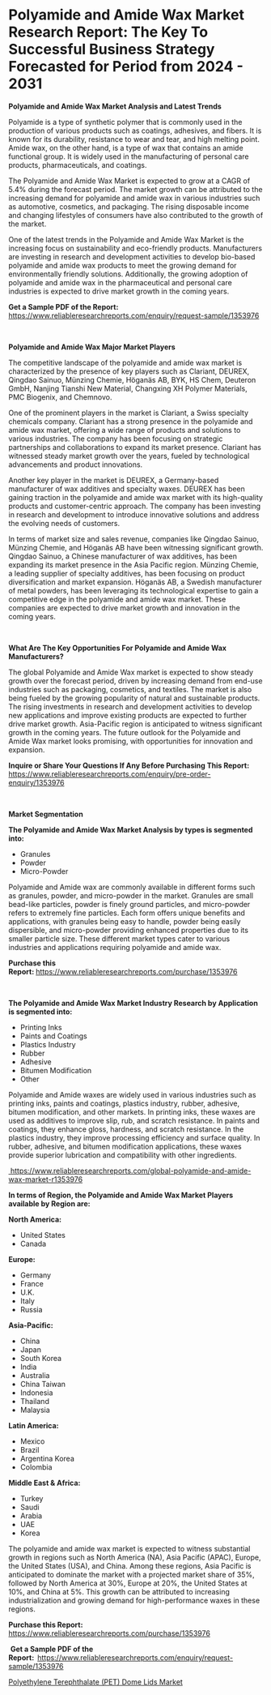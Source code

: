 <p><h1>Polyamide and Amide Wax Market Research Report: The Key To Successful Business Strategy Forecasted for Period from 2024 - 2031</h1></p><p><strong>Polyamide and Amide Wax Market Analysis and Latest Trends</strong></p>
<p><p>Polyamide is a type of synthetic polymer that is commonly used in the production of various products such as coatings, adhesives, and fibers. It is known for its durability, resistance to wear and tear, and high melting point. Amide wax, on the other hand, is a type of wax that contains an amide functional group. It is widely used in the manufacturing of personal care products, pharmaceuticals, and coatings.</p><p>The Polyamide and Amide Wax Market is expected to grow at a CAGR of 5.4% during the forecast period. The market growth can be attributed to the increasing demand for polyamide and amide wax in various industries such as automotive, cosmetics, and packaging. The rising disposable income and changing lifestyles of consumers have also contributed to the growth of the market. </p><p>One of the latest trends in the Polyamide and Amide Wax Market is the increasing focus on sustainability and eco-friendly products. Manufacturers are investing in research and development activities to develop bio-based polyamide and amide wax products to meet the growing demand for environmentally friendly solutions. Additionally, the growing adoption of polyamide and amide wax in the pharmaceutical and personal care industries is expected to drive market growth in the coming years.</p></p>
<p><strong>Get a Sample PDF of the Report:&nbsp;</strong> <a href="https://www.reliableresearchreports.com/enquiry/request-sample/1353976">https://www.reliableresearchreports.com/enquiry/request-sample/1353976</a></p>
<p>&nbsp;</p>
<p><strong>Polyamide and Amide Wax Major Market Players</strong></p>
<p><p>The competitive landscape of the polyamide and amide wax market is characterized by the presence of key players such as Clariant, DEUREX, Qingdao Sainuo, Münzing Chemie, Höganäs AB, BYK, HS Chem, Deuteron GmbH, Nanjing Tianshi New Material, Changxing XH Polymer Materials, PMC Biogenix, and Chemnovo. </p><p>One of the prominent players in the market is Clariant, a Swiss specialty chemicals company. Clariant has a strong presence in the polyamide and amide wax market, offering a wide range of products and solutions to various industries. The company has been focusing on strategic partnerships and collaborations to expand its market presence. Clariant has witnessed steady market growth over the years, fueled by technological advancements and product innovations.</p><p>Another key player in the market is DEUREX, a Germany-based manufacturer of wax additives and specialty waxes. DEUREX has been gaining traction in the polyamide and amide wax market with its high-quality products and customer-centric approach. The company has been investing in research and development to introduce innovative solutions and address the evolving needs of customers.</p><p>In terms of market size and sales revenue, companies like Qingdao Sainuo, Münzing Chemie, and Höganäs AB have been witnessing significant growth. Qingdao Sainuo, a Chinese manufacturer of wax additives, has been expanding its market presence in the Asia Pacific region. Münzing Chemie, a leading supplier of specialty additives, has been focusing on product diversification and market expansion. Höganäs AB, a Swedish manufacturer of metal powders, has been leveraging its technological expertise to gain a competitive edge in the polyamide and amide wax market. These companies are expected to drive market growth and innovation in the coming years.</p></p>
<p>&nbsp;</p>
<p><strong>What Are The Key Opportunities For Polyamide and Amide Wax Manufacturers?</strong></p>
<p><p>The global Polyamide and Amide Wax market is expected to show steady growth over the forecast period, driven by increasing demand from end-use industries such as packaging, cosmetics, and textiles. The market is also being fueled by the growing popularity of natural and sustainable products. The rising investments in research and development activities to develop new applications and improve existing products are expected to further drive market growth. Asia-Pacific region is anticipated to witness significant growth in the coming years. The future outlook for the Polyamide and Amide Wax market looks promising, with opportunities for innovation and expansion.</p></p>
<p><strong>Inquire or Share Your Questions If Any Before Purchasing This Report:</strong> <a href="https://www.reliableresearchreports.com/enquiry/pre-order-enquiry/1353976">https://www.reliableresearchreports.com/enquiry/pre-order-enquiry/1353976</a></p>
<p>&nbsp;</p>
<p><strong>Market Segmentation</strong></p>
<p><strong>The Polyamide and Amide Wax Market Analysis by types is segmented into:</strong></p>
<p><ul><li>Granules</li><li>Powder</li><li>Micro-Powder</li></ul></p>
<p><p>Polyamide and Amide wax are commonly available in different forms such as granules, powder, and micro-powder in the market. Granules are small bead-like particles, powder is finely ground particles, and micro-powder refers to extremely fine particles. Each form offers unique benefits and applications, with granules being easy to handle, powder being easily dispersible, and micro-powder providing enhanced properties due to its smaller particle size. These different market types cater to various industries and applications requiring polyamide and amide wax.</p></p>
<p><strong>Purchase this Report:&nbsp;</strong><a href="https://www.reliableresearchreports.com/purchase/1353976">https://www.reliableresearchreports.com/purchase/1353976</a></p>
<p>&nbsp;</p>
<p><strong>The Polyamide and Amide Wax Market Industry Research by Application is segmented into:</strong></p>
<p><ul><li>Printing Inks</li><li>Paints and Coatings</li><li>Plastics Industry</li><li>Rubber</li><li>Adhesive</li><li>Bitumen Modification</li><li>Other</li></ul></p>
<p><p>Polyamide and Amide waxes are widely used in various industries such as printing inks, paints and coatings, plastics industry, rubber, adhesive, bitumen modification, and other markets. In printing inks, these waxes are used as additives to improve slip, rub, and scratch resistance. In paints and coatings, they enhance gloss, hardness, and scratch resistance. In the plastics industry, they improve processing efficiency and surface quality. In rubber, adhesive, and bitumen modification applications, these waxes provide superior lubrication and compatibility with other ingredients.</p></p>
<p><a href="https://www.reliableresearchreports.com/global-polyamide-and-amide-wax-market-r1353976">&nbsp;https://www.reliableresearchreports.com/global-polyamide-and-amide-wax-market-r1353976</a></p>
<p><strong>In terms of Region, the Polyamide and Amide Wax Market Players available by Region are:</strong></p>
<p>
    <p> <strong> North America: </strong>
        <ul>
            <li>United States</li>
            <li>Canada</li>
        </ul>
        </p> 
    <p> <strong> Europe: </strong>
        <ul>
            <li>Germany</li>
            <li>France</li>
            <li>U.K.</li>
            <li>Italy</li>
            <li>Russia</li>
        </ul>
        </p> 
    <p> <strong> Asia-Pacific: </strong>
        <ul>
            <li>China</li>
            <li>Japan</li>
            <li>South Korea</li>
            <li>India</li>
            <li>Australia</li>
            <li>China Taiwan</li>
            <li>Indonesia</li>
            <li>Thailand</li>
            <li>Malaysia</li>
        </ul>
        </p> 
    <p> <strong> Latin America: </strong>
        <ul>
            <li>Mexico</li>
            <li>Brazil</li>
            <li>Argentina Korea</li>
            <li>Colombia</li>
        </ul>
        </p> 
    <p> <strong> Middle East & Africa: </strong>
        <ul>
            <li>Turkey</li>
            <li>Saudi</li>
            <li>Arabia</li>
            <li>UAE</li>
            <li>Korea</li>
        </ul>
    </p>
    </p>
<p><p>The polyamide and amide wax market is expected to witness substantial growth in regions such as North America (NA), Asia Pacific (APAC), Europe, the United States (USA), and China. Among these regions, Asia Pacific is anticipated to dominate the market with a projected market share of 35%, followed by North America at 30%, Europe at 20%, the United States at 10%, and China at 5%. This growth can be attributed to increasing industrialization and growing demand for high-performance waxes in these regions.</p></p>
<p><strong>Purchase this Report: </strong><a href="https://www.reliableresearchreports.com/purchase/1353976">https://www.reliableresearchreports.com/purchase/1353976</a></p>
<p>&nbsp;<strong>Get a Sample PDF of the Report:&nbsp;&nbsp;</strong><a href="https://www.reliableresearchreports.com/enquiry/request-sample/1353976">https://www.reliableresearchreports.com/enquiry/request-sample/1353976</a></p>
<p><strong></strong></p>
<p><p><a href="https://github.com/vregtldg37/Market-Research-Report-List-1/blob/main/polyethylene-terephthalate-pet-dome-lids-market.md">Polyethylene Terephthalate (PET) Dome Lids Market</a></p></p>